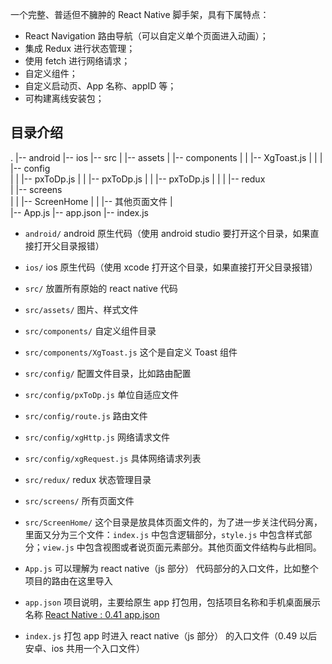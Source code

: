 一个完整、普适但不臃肿的 React Native 脚手架，具有下属特点：

* React Navigation 路由导航（可以自定义单个页面进入动画）；
* 集成 Redux 进行状态管理；
* 使用 fetch 进行网络请求；
* 自定义组件；
* 自定义启动页、App 名称、appID 等；
* 可构建离线安装包；

## 目录介绍

.
|-- android
|-- ios
|-- src
| |-- assets
| |-- components
| | |-- XgToast.js
| |
| |-- config  
| | |-- pxToDp.js
| | |-- pxToDp.js
| | |-- pxToDp.js
| |
| |-- redux  
| |-- screens  
| | |-- ScreenHome
| | |-- 其他页面文件
|  
|-- App.js
|-- app.json
|-- index.js

* `android/` android 原生代码（使用 android studio 要打开这个目录，如果直接打开父目录报错）
* `ios/` ios 原生代码（使用 xcode 打开这个目录，如果直接打开父目录报错）

* `src/` 放置所有原始的 react native 代码

* `src/assets/` 图片、样式文件

* `src/components/` 自定义组件目录
* `src/components/XgToast.js` 这个是自定义 Toast 组件

* `src/config/` 配置文件目录，比如路由配置
* `src/config/pxToDp.js` 单位自适应文件
* `src/config/route.js` 路由文件
* `src/config/xgHttp.js` 网络请求文件
* `src/config/xgRequest.js` 具体网络请求列表

* `src/redux/` redux 状态管理目录

* `src/screens/` 所有页面文件
* `src/ScreenHome/` 这个目录是放具体页面文件的，为了进一步关注代码分离，里面又分为三个文件：`index.js` 中包含逻辑部分，`style.js` 中包含样式部分；`view.js` 中包含视图或者说页面元素部分。其他页面文件结构与此相同。

* `App.js` 可以理解为 react native（js 部分） 代码部分的入口文件，比如整个项目的路由在这里导入
* `app.json` 项目说明，主要给原生 app 打包用，包括项目名称和手机桌面展示名称 [React Native : 0.41 app.json](https://stackoverflow.com/questions/42409459/react-native-0-41-app-json)
* `index.js` 打包 app 时进入 react native（js 部分） 的入口文件（0.49 以后安卓、ios 共用一个入口文件）
